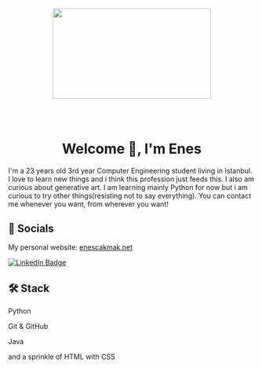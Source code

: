 #### <p align="center"><img  src="https://github.com/enesscakmak/enesscakmak/assets/114193468/5ec574d2-74a3-46b7-895c-ed86ff38baa0" style="width:80%; max-width:768px; height:%60; max-height:230px;" title></p>



### <h1 align="center" dir="auto"> Welcome 👋, I'm Enes  
  
  
I'm a 23 years old 3rd year Computer Engineering student living in Istanbul. I love to learn new things and i think this profession just feeds this. I also am curious about generative art. I am learning mainly Python for now but i am curious to try other things(resisting not to say everything). You can contact me whenever you want, from wherever you want!   


### <h2>💬 Socials
<p>My personal website: <a href="https://www.enescakmak.net" target="blank" rel="noopener noreferrer">enescakmak.net</a></p>

<a href="https://www.linkedin.com/in/enesscakmak/" rel="nofollow">
   <img src="https://img.shields.io/badge/LinkedIn-blue?style=for-the-badge&logo=linkedin&logoColor=white" alt="LinkedIn Badge"/>
<a/>




### <h2>🛠 Stack  
Python  

Git & GitHub  

Java  
  
  and a sprinkle of HTML with CSS

